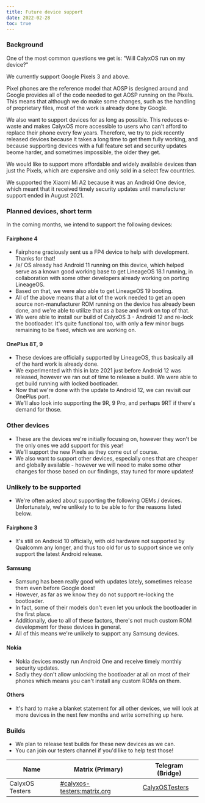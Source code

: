 ```yaml
---
title: Future device support
date: 2022-02-28
toc: true
---
```


### Background

One of the most common questions we get is: "Will CalyxOS run on my device?"

We currently support Google Pixels 3 and above.

Pixel phones are the reference model that AOSP is designed around and Google provides all of the code needed to get AOSP running on the Pixels. This means that although we do make some changes, such as the handling of proprietary files, most of the work is already done by Google.

We also want to support devices for as long as possible. This reduces e-waste and makes CalyxOS more accessible to users who can't afford to replace their phone every few years. Therefore, we try to pick recently released devices because it takes a long time to get them fully working, and because supporting devices with a full feature set and security updates beome harder, and sometimes impossible, the older they get.

We would like to support more affordable and widely available devices than just the Pixels, which are expensive and only sold in a select few countries.

We supported the Xiaomi Mi A2 because it was an Android One device, which meant that it received timely security updates until manufacturer support ended in August 2021.

### Planned devices, short term

In the coming months, we intend to support the following devices:

#### Fairphone 4
* Fairphone graciously sent us a FP4 device to help with development. Thanks for that!
* /e/ OS already had Android 11 running on this device, which helped serve as a known good working base to get LineageOS 18.1 running, in collaboration with some other developers already working on porting LineageOS.
* Based on that, we were also able to get LineageOS 19 booting.
* All of the above means that a lot of the work needed to get an open source non-manufacturer ROM running on the device has already been done, and we're able to utilize that as a base and work on top of that.
* We were able to install our build of CalyxOS 3 - Android 12 and re-lock the bootloader. It's quite functional too, with only a few minor bugs remaining to be fixed, which we are working on.

#### OnePlus 8T, 9
* These devices are officially supported by LineageOS, thus basically all of the hard work is already done.
* We experimented with this in late 2021 just before Android 12 was released, however we ran out of time to release a build. We were able to get build running with locked bootloader.
* Now that we're done with the update to Android 12, we can revisit our OnePlus port.
* We'll also look into supporting the 9R, 9 Pro, and perhaps 9RT if there's demand for those.

### Other devices
* These are the devices we're initially focusing on, however they won't be the only ones we add support for this year!
* We'll support the new Pixels as they come out of course.
* We also want to support other devices, especially ones that are cheaper and globally available - however we will need to make some other changes for those based on our findings, stay tuned for more updates!

### Unlikely to be supported
* We're often asked about supporting the following OEMs / devices. Unfortunately, we're unlikely to to be able to for the reasons listed below.

#### Fairphone 3
* It's still on Android 10 officially, with old hardware not supported by Qualcomm any longer, and thus too old for us to support since we only support the latest Android release.

#### Samsung
* Samsung has been really good with updates lately, sometimes release them even before Google does!
* However, as far as we know they do not support re-locking the bootloader.
* In fact, some of their models don't even let you unlock the bootloader in the first place.
* Additionally, due to all of these factors, there's not much custom ROM development for these devices in general.
* All of this means we're unlikely to support any Samsung devices.

#### Nokia
* Nokia devices mostly run Android One and receive timely monthly security updates.
* Sadly they don't allow unlocking the bootloader at all on most of their phones which means you can't install any custom ROMs on them.

#### Others
* It's hard to make a blanket statement for all other devices, we will look at more devices in the next few months and write something up here.

### Builds
* We plan to release test builds for these new devices as we can.
* You can join our testers channel if you'd like to help test those!

| Name | Matrix (Primary) | Telegram (Bridge) |
| ---- | ------ | -------- |
| CalyxOS Testers | [#calyxos-testers:matrix.org](https://app.element.io/#/room/#calyxos-testers:matrix.org) | [CalyxOSTesters](https://t.me/CalyxOSTesters) |
